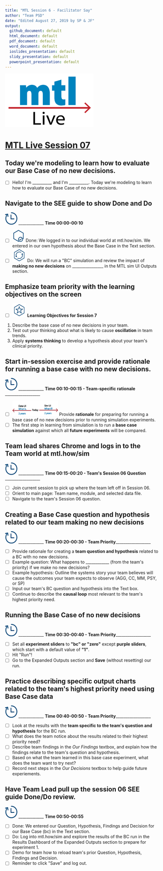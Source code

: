 ```yaml
---
title: "MTL Session 6 - Facilitator Say"
author: "Team PSD"
date: "Edited August 27, 2019 by SP & JF"
output: 
  github_document: default
  html_document: default
  pdf_document: default
  word_document: default
  ioslides_presentation: default
  slidy_presentation: default
  powerpoint_presentation: default
---
```


<img src = "https://github.com/lzim/teampsd/blob/master/resources/logos/mtl_live_sq_sm.png"
     height = "175" width = "290">  

# [MTL Live Session 07](https://github.com/lzim/teampsd/blob/master/mtl_facilitate_workgroup/mtl_live_guide/mtl_live_session06_see.Rmd "MTL Live Session 06")

## Today we're modeling to learn how to evaluate our Base Case of no new decisions.
- [ ]  Hello! I'm __________ and I'm __________. Today we're modeling to learn how to evaluate our Base Case of no new decisions.

## Navigate to the SEE guide to show Done and Do
<img src = "https://github.com/lzim/teampsd/blob/master/resources/icons/timestamp.png" height = "40" width = "40" style ="display: inline-block"/> _____________ **Time 00:00-00:10** 
- [ ] <img src = "https://github.com/lzim/teampsd/blob/master/resources/icons/done.png" height = "40" width = "40">  Done: We logged in to our individual world at mtl.how/sim. We entered in our own hypothesis about the Base Case in the Text section.
- [ ] <img src = "https://github.com/lzim/teampsd/blob/master/resources/icons/do.png" height = "45" width = "45"> Do: We will run a "BC" simulation and review the impact of **making no new decisions** on ________________ in the MTL sim UI Outputs section.

## Emphasize team priority with the learning objectives on the screen 
- [ ] <img src = "https://github.com/lzim/teampsd/blob/master/resources/icons/learning_objectives.png" height = "45" width = "45"> **Learning Objectives for Session 7**
1. Describe the base case of no new decisions in your team. 
2. Test out your thinking about what is likely to cause **oscillation** in team trends. 
3. Apply **systems thinking** to develop a hypothesis about your team's clinical priority. 

## Start in-session exercise and provide rationale for running a base case with no new decisions. 
<img src = "https://github.com/lzim/teampsd/blob/master/resources/icons/timestamp.png" height = "40" width = "40" style ="display: inline-block"/> _____________ **Time 00:10-00:15 - Team-specific rationale** __________________
- [ ] <img src = "https://raw.githubusercontent.com/lzim/teampsd/master/resources/illustrations/data_ui_sim_ui.png" height = "50" width = "150"> Provide **rationale** for preparing for running a base case of no new decisions prior to running simulation experiments.
- [ ] The first step in learning from simulation is to run a **base case simulation** against which all **future experiments** will be compared.   

## Team lead shares Chrome and logs in to the Team world at **mtl.how/sim**
<img src = "https://github.com/lzim/teampsd/blob/master/resources/icons/timestamp.png" height = "40" width = "40" style ="display: inline-block"/> _____________ **Time 00:15-00:20 - Team's Session 06 Question** __________________
- [ ] Join current session to pick up where the team left off in Session 06.
- [ ] Orient to main page: Team name, module, and selected data file.
- [ ] Navigate to the team's Session 06 question.

## Creating a Base Case question and hypothesis related to our team making no new decisions
<img src = "https://github.com/lzim/teampsd/blob/master/resources/icons/timestamp.png" height = "40" width = "40" style ="display: inline-block"/> _____________ **Time 00:20-00:30 - Team Priority**__________________ 
- [ ] Provide rationale for creating a **team question and hypothesis** related to a BC with no new decisions. 
- [ ] Example question: What happens to ____________ (from the team's priority) if we make no new decisions? 
- [ ] Example hypothesis: Outline the systems story your team believes will cause the outcomes your team expects to observe (AGG, CC, MM, PSY, or SP)
- [ ] Input our team's BC question and hypothesis into the Text box.
- [ ] Continue to describe the **causal loop** most relevant to the team's highest priority need. 

## Running the Base Case of no new decisions
<img src = "https://github.com/lzim/teampsd/blob/master/resources/icons/timestamp.png" height = "40" width = "40" style ="display: inline-block"/> _____________ **Time 00:30-00:40  - Team Priority**__________________
- [ ] Set all **experiment sliders** to **"bc" or "zero"** except **purple sliders**, which start with a default value of **"1"**.
- [ ] Hit "Run"!
- [ ] Go to the Expanded Outputs section and **Save** (without resetting) our run. 

## Practice describing specific output charts related to the team's highest priority need using Base Case data
<img src = "https://github.com/lzim/teampsd/blob/master/resources/icons/timestamp.png" height = "40" width = "40" style ="display: inline-block"/> _____________ **Time 00:40-00:50 - Team Priority**__________________
- [ ] Look at the results with the **team specific to the team's question and hypothesis** for the BC run.
- [ ] What does the team notice about the results related to their highest priority need? 
- [ ] Describe team findings in the *Our Findings* textbox, and explain how the findings relate to the team's question and hypothesis. 
- [ ] Based on what the team learned in this base case experiment, what does the team want to try next? 
- [ ] Record next steps in the *Our Decisions* textbox to help guide future experiements. 

## Have Team Lead pull up the session 06 SEE guide Done/Do review.
<img src = "https://github.com/lzim/teampsd/blob/master/resources/icons/timestamp.png" height = "40" width = "40" style ="display: inline-block"/> _____________ **Time 00:50-00:55**  
- [ ] Done: We entered our Question, Hypothesis, Findings and Decision for our Base Case (bc) in the Text section.
- [ ] Do: Log into mtl.how/sim and explore the results of the BC run in the Results Dashboard of the Expanded Outputs section to prepare for experiment 1. 
- [ ] Demo for team how to reload team's prior Question, Hypothesis, Findings and Decision. 
- [ ] Reminder to click "Save" and log out. 

